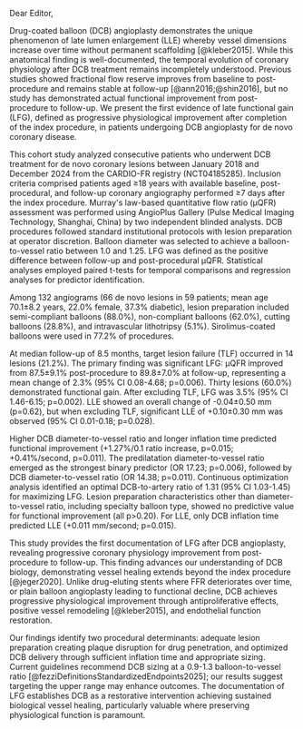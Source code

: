 Dear Editor,

Drug-coated balloon (DCB) angioplasty demonstrates the unique phenomenon of late lumen enlargement (LLE) whereby vessel dimensions increase over time without permanent scaffolding [@kleber2015]. While this anatomical finding is well-documented, the temporal evolution of coronary physiology after DCB treatment remains incompletely understood. Previous studies showed fractional flow reserve improves from baseline to post-procedure and remains stable at follow-up [@ann2016;@shin2016], but no study has demonstrated actual functional improvement from post-procedure to follow-up. We present the first evidence of late functional gain (LFG), defined as progressive physiological improvement after completion of the index procedure, in patients undergoing DCB angioplasty for de novo coronary disease.

This cohort study analyzed consecutive patients who underwent DCB treatment for de novo coronary lesions between January 2018 and December 2024 from the CARDIO-FR registry (NCT04185285). Inclusion criteria comprised patients aged ≥18 years with available baseline, post-procedural, and follow-up coronary angiography performed ≥7 days after the index procedure. Murray's law-based quantitative flow ratio (μQFR) assessment was performed using AngioPlus Gallery (Pulse Medical Imaging Technology, Shanghai, China) by two independent blinded analysts. DCB procedures followed standard institutional protocols with lesion preparation at operator discretion. Balloon diameter was selected to achieve a balloon-to-vessel ratio between 1.0 and 1.25. LFG was defined as the positive difference between follow-up and post-procedural μQFR. Statistical analyses employed paired t-tests for temporal comparisons and regression analyses for predictor identification.

Among 132 angiograms (66 de novo lesions in 59 patients; mean age 70.1±8.2 years, 22.0% female, 37.3% diabetic), lesion preparation included semi-compliant balloons (88.0%), non-compliant balloons (62.0%), cutting balloons (28.8%), and intravascular lithotripsy (5.1%). Sirolimus-coated balloons were used in 77.2% of procedures.

At median follow-up of 8.5 months, target lesion failure (TLF) occurred in 14 lesions (21.2%). The primary finding was significant LFG: μQFR improved from 87.5±9.1% post-procedure to 89.8±7.0% at follow-up, representing a mean change of 2.3% (95% CI 0.08-4.68; p=0.006). Thirty lesions (60.0%) demonstrated functional gain. After excluding TLF, LFG was 3.5% (95% CI 1.46-6.15; p=0.002). LLE showed an overall change of -0.04±0.50 mm (p=0.62), but when excluding TLF, significant LLE of +0.10±0.30 mm was observed (95% CI 0.01-0.18; p=0.028).

Higher DCB diameter-to-vessel ratio and longer inflation time predicted functional improvement (+1.27%/0.1 ratio increase, p=0.015; +0.41%/second, p=0.011). The predilatation diameter-to-vessel ratio emerged as the strongest binary predictor (OR 17.23; p=0.006), followed by DCB diameter-to-vessel ratio (OR 14.38; p=0.011). Continuous optimization analysis identified an optimal DCB-to-artery ratio of 1.31 (95% CI 1.03-1.45) for maximizing LFG. 
Lesion preparation characteristics other than diameter-to-vessel ratio, including specialty balloon type, showed no predictive value for functional improvement (all p>0.20). 
For LLE, only DCB inflation time predicted LLE (+0.011 mm/second; p=0.015).

This study provides the first documentation of LFG after DCB angioplasty, revealing progressive coronary physiology improvement from post-procedure to follow-up. This finding advances our understanding of DCB biology, demonstrating vessel healing extends beyond the index procedure [@jeger2020]. Unlike drug-eluting stents where FFR deteriorates over time, or plain balloon angioplasty leading to functional decline, DCB achieves progressive physiological improvement through antiproliferative effects, positive vessel remodeling [@kleber2015], and endothelial function restoration.

Our findings identify two procedural determinants: adequate lesion preparation creating plaque disruption for drug penetration, and optimized DCB delivery through sufficient inflation time and appropriate sizing. Current guidelines recommend DCB sizing at a 0.9-1.3 balloon-to-vessel ratio [@fezziDefinitionsStandardizedEndpoints2025]; our results suggest targeting the upper range may enhance outcomes. The documentation of LFG establishes DCB as a restorative intervention achieving sustained biological vessel healing, particularly valuable where preserving physiological function is paramount.
